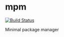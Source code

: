 # mpm

[![Build Status](https://travis-ci.org/sabertazimi/mpm.svg?branch=master)](https://travis-ci.org/sabertazimi/mpm)

Minimal package manager

